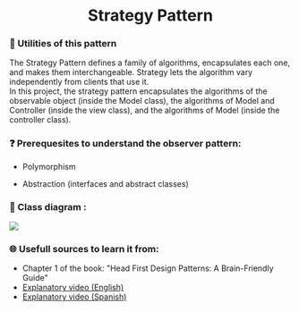 <h1 align="center">
  Strategy Pattern
</h1>

### 🙌 Utilities of this pattern

The Strategy Pattern defines a family of algorithms, encapsulates each one, and makes them interchangeable. Strategy lets the algorithm vary independently from clients that use it.  
In this project, the strategy pattern encapsulates the algorithms of the observable object (inside the Model class), the algorithms of Model and Controller (inside the view class), and the algorithms of Model (inside the controller class).


### ❓ Prerequesites to understand the observer pattern:

- Polymorphism

- Abstraction (interfaces and abstract classes)


### 📝 Class diagram :
    
![](https://upload.wikimedia.org/wikipedia/commons/3/39/Strategy_Pattern_in_UML.png)


### 🌐 Usefull sources to learn it from:

* Chapter 1 of the book: "Head First Design Patterns: A Brain-Friendly Guide"
* [Explanatory video (English)](https://www.youtube.com/watch?v=v9ejT8FO-7I&t=1067s) 
* [Explanatory video (Spanish)](https://www.youtube.com/watch?v=VQ8V0ym2JSo&t=311s) 

